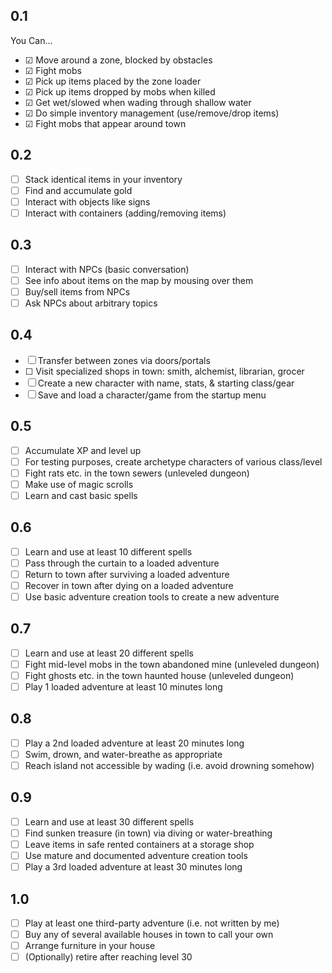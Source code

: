 ## 0.1
You Can...
- ☑︎ Move around a zone, blocked by obstacles
- ☑︎ Fight mobs
- ☑︎ Pick up items placed by the zone loader
- ☑︎ Pick up items dropped by mobs when killed
- ☑︎ Get wet/slowed when wading through shallow water
- ☑︎ Do simple inventory management (use/remove/drop items)
- ☑︎ Fight mobs that appear around town

## 0.2
- ☐ Stack identical items in your inventory
- ☐ Find and accumulate gold
- ☐ Interact with objects like signs
- ☐ Interact with containers (adding/removing items)

## 0.3
- ☐ Interact with NPCs (basic conversation)
- ☐ See info about items on the map by mousing over them
- ☐ Buy/sell items from NPCs
- ☐ Ask NPCs about arbitrary topics

## 0.4
- ☐ Transfer between zones via doors/portals
- ☐︎ Visit specialized shops in town: smith, alchemist, librarian, grocer
- ☐ Create a new character with name, stats, & starting class/gear
- ☐ Save and load a character/game from the startup menu

## 0.5
- ☐ Accumulate XP and level up
- ☐ For testing purposes, create archetype characters of various class/level
- ☐ Fight rats etc. in the town sewers (unleveled dungeon)
- ☐ Make use of magic scrolls
- ☐ Learn and cast basic spells

## 0.6
- ☐ Learn and use at least 10 different spells
- ☐ Pass through the curtain to a loaded adventure
- ☐ Return to town after surviving a loaded adventure
- ☐ Recover in town after dying on a loaded adventure
- ☐ Use basic adventure creation tools to create a new adventure

## 0.7
- ☐ Learn and use at least 20 different spells
- ☐ Fight mid-level mobs in the town abandoned mine (unleveled dungeon)
- ☐ Fight ghosts etc. in the town haunted house (unleveled dungeon)
- ☐ Play 1 loaded adventure at least 10 minutes long

## 0.8
- ☐ Play a 2nd loaded adventure at least 20 minutes long
- ☐ Swim, drown, and water-breathe as appropriate
- ☐ Reach island not accessible by wading (i.e. avoid drowning somehow)

## 0.9
- ☐ Learn and use at least 30 different spells
- ☐ Find sunken treasure (in town) via diving or water-breathing
- ☐ Leave items in safe rented containers at a storage shop
- ☐ Use mature and documented adventure creation tools
- ☐ Play a 3rd loaded adventure at least 30 minutes long

## 1.0
- ☐ Play at least one third-party adventure (i.e. not written by me)
- ☐ Buy any of several available houses in town to call your own
- ☐ Arrange furniture in your house
- ☐ (Optionally) retire after reaching level 30
